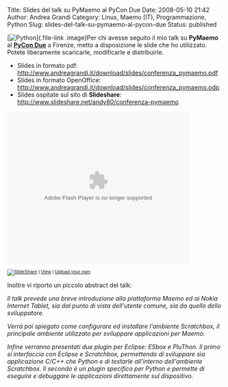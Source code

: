 Title: Slides del talk su PyMaemo al PyCon Due
Date: 2008-05-10 21:42
Author: Andrea Grandi
Category: Linux, Maemo (IT), Programmazione, Python
Slug: slides-del-talk-su-pymaemo-al-pycon-due
Status: published

[![Python](http://www.andreagrandi.it/wp-content/uploads/2008/04/python-powered-h-140x182.thumbnail.jpg "Python")]{.file-link
.image}Per chi avesse seguito il mio talk su **PyMaemo** al [**PyCon
Due**](http://www.pycon.it) a Firenze, metto a disposizione le slide che
ho utilizzato. Potete liberamente scaricarle, modificarle e
distribuirle.

-   Slides in formato pdf: 
    <http://www.andreagrandi.it/download/slides/conferenza_pymaemo.pdf>
-   Slides in formato OpenOffice:
    <http://www.andreagrandi.it/download/slides/conferenza_pymaemo.odp>
-   Slides ospitate sul sito di **Slideshare**:
    <http://www.slideshare.net/andy80/conferenza-pymaemo>

<div id="__ss_405502" style="width:425px;text-align:left">

<object style="margin:0px" width="425" height="355">
<param name="movie" value="http://static.slideshare.net/swf/ssplayer2.swf?doc=conferenzapymaemo-1210785373111973-8"></param><param name="allowFullScreen" value="true"></param><param name="allowScriptAccess" value="always"></param>
<embed src="http://static.slideshare.net/swf/ssplayer2.swf?doc=conferenzapymaemo-1210785373111973-8" type="application/x-shockwave-flash" allowscriptaccess="always" allowfullscreen="true" width="425" height="355">
</embed>
</object>
<div
style="font-size:11px;font-family:tahoma,arial;height:26px;padding-top:2px;">

[![SlideShare](http://static.slideshare.net/swf/logo_embd.png)](http://www.slideshare.net/?src=embed)
|
[View](http://www.slideshare.net/andy80/conferenza-pymaemo?src=embed "View Conferenza Pymaemo on SlideShare")
| [Upload your own](http://www.slideshare.net/upload?src=embed)

</div>

</div>

Inoltre vi riporto un piccolo abstract del talk:

*Il talk prevede una breve introduzione alla piattaforma Maemo ed ai
Nokia Internet Tablet, sia dal punto di vista dell'utente comune, sia da
quello dello sviluppatore.*

*Verrà poi spiegato come configurare ed installare l'ambiente
Scratchbox, il principale ambiente utilizzato per sviluppare
applicazioni per Maemo.*

*Infine verranno presentati due plugin per Eclipse: ESbox e PluThon. Il
primo si interfaccia con Eclipse e Scratchbox, permettendo di sviluppare
sia applicazione C/C++ che Python e di testarle all'interno
dell'ambiente Scratchbox. Il secondo è un plugin specifico per Python e
permette di eseguire e debuggare le applicazioni direttamente sul
dispositivo.*
